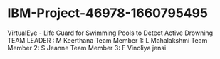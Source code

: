 # IBM-Project-46978-1660795495
VirtualEye - Life Guard for Swimming Pools to Detect Active Drowning
TEAM LEADER  : M Keerthana
Team Member 1: L Mahalakshmi
Team Member 2: S Jeanne
Team Member 3: F Vinoliya jensi
